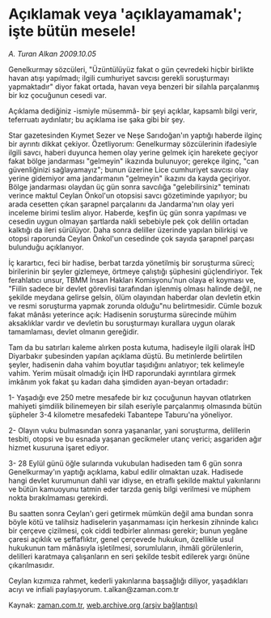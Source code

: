 # Açıklamak veya 'açıklayamamak'; işte bütün mesele!

*A. Turan Alkan 2009.10.05*

<tr><td class="metin" colspan="2" style="padding-top: 20px; padding-left: 5px; padding-right: 10px;">Genelkurmay sözcüleri, "Üzüntülüyüz fakat o gün çevredeki hiçbir birlikte havan atışı yapılmadı; ilgili cumhuriyet savcısı gerekli soruşturmayı yapmaktadır" diyor fakat ortada, havan veya benzeri bir silahla parçalanmış bir kız çocuğunun cesedi var.</td></tr><tr><td class="metin" colspan="2" style="padding-top: 20px; padding-left: 5px; padding-right: 10px;"><p>Açıklama dediğiniz -ismiyle müsemmâ- bir şeyi açıklar, kapsamlı bilgi verir, teferruatı aydınlatır; bu açıklama ise şaka gibi bir şey.
<p> Star gazetesinden Kıymet Sezer ve Neşe Sarıdoğan'ın yaptığı haberde ilginç bir ayrıntı dikkat çekiyor. Özetliyorum: Genelkurmay sözcülerinin ifadesiyle ilgili savcı, haberi duyunca hemen olay yerine gelmek için harekete geçiyor fakat bölge jandarması "gelmeyin" ikazında bulunuyor; gerekçe ilginç, "can güvenliğinizi sağlayamayız"; bunun üzerine Lice cumhuriyet savcısı olay yerine gidemiyor ama jandarmanın "gelmeyin" ikazını da kayda geçiriyor. Bölge jandarması olaydan üç gün sonra savcılığa "gelebilirsiniz" teminatı verince maktul Ceylan Önkol'un otopsisi savcı gözetiminde yapılıyor; bu arada cesetten çıkan şarapnel parçalarını da Jandarma'nın olay yeri inceleme birimi teslim alıyor. Haberde, keşfin üç gün sonra yapılması ve cesedin uygun olmayan şartlarda nakli sebebiyle pek çok delilin ortadan kalktığı da ileri sürülüyor. Daha sonra deliller üzerinde yapılan bilirkişi ve otopsi raporunda Ceylan Önkol'un cesedinde çok sayıda şarapnel parçası bulunduğu açıklanıyor.
<p> İç karartıcı, feci bir hadise, berbat tarzda yönetilmiş bir soruşturma süreci; birilerinin bir şeyler gizlemeye, örtmeye çalıştığı şüphesini güçlendiriyor. Tek ferahlatıcı unsur, TBMM İnsan Hakları Komisyonu'nun olaya el koyması ve, "Fiilin sadece bir devlet görevlisi tarafından işlenmiş olması halinde değil, ne şekilde meydana gelirse gelsin, ölüm olayından haberdar olan devletin etkin ve resmi soruşturma yapmak zorunda olduğu"nu belirtmesidir. Cümle bozuk fakat mânâsı yeterince açık: Hadisenin soruşturma sürecinde mühim aksaklıklar vardır ve devletin bu soruşturmayı kurallara uygun olarak tamamlaması, devlet olmanın gereğidir.
<p> Tam da bu satırları kaleme alırken posta kutuma, hadiseyle ilgili olarak İHD Diyarbakır şubesinden yapılan açıklama düştü. Bu metinlerde belirtilen şeyler, hadisenin daha vahim boyutlar taşıdığını anlatıyor; tek kelimeyle vahim. Yerim müsait olmadığı için İHD raporundaki ayrıntılara girmek imkânım yok fakat şu kadarı daha şimdiden ayan-beyan ortadadır:
<p> 1- Yaşadığı eve 250 metre mesafede bir kız çocuğunun hayvan otlatırken mahiyeti şimdilik bilinemeyen bir silah eseriyle parçalanmış olmasında bütün şüpheler 3-4 kilometre mesafedeki Tabantepe Taburu'na yöneliyor.
<p> 2- Olayın vuku bulmasından sonra yaşananlar, yani soruşturma, delillerin tesbiti, otopsi ve bu esnada yaşanan gecikmeler utanç verici; asgariden ağır hizmet kusuruna işaret ediyor.
<p> 3- 28 Eylül günü öğle sularında vukubulan hadiseden tam 6 gün sonra Genelkurmay'ın yaptığı açıklama, kabul edilir olmaktan uzak. Hadisede hangi devlet kurumunun dahli var idiyse, en etraflı şekilde maktul yakınlarını ve bütün kamuoyunu tatmin eder tarzda geniş bilgi verilmesi ve müphem nokta bırakılmaması gerekirdi.
<p> Bu saatten sonra Ceylan'ı geri getirmek mümkün değil ama bundan sonra böyle kötü ve talihsiz hadiselerin yaşanmaması için herkesin zihninde kalıcı bir çerçeve çizilmesi, çok ciddi tedbirler alınması gerekir; bunun yegâne çaresi açıklık ve şeffaflıktır, genel çerçevede hukukun, özellikle usul hukukunun tam mânâsıyla işletilmesi, sorumluların, ihmâli görülenlerin, delilleri karatmaya çalışanların en seri şekilde tesbit edilerek yargı önüne çıkarılmasıdır.
<p> Ceylan kızımıza rahmet, kederli yakınlarına başsağlığı diliyor, yaşadıkları acıyı ve infiali paylaşıyorum. t.alkan@zaman.com.tr<br/></p></p></p></p></p></p></p></p></p></td></tr>

Kaynak: [zaman.com.tr](http://zaman.com.tr/yazar.do?yazino=899286), [web.archive.org (arşiv bağlantısı)](http://web.archive.org/web/20091013231408/http://www.zaman.com.tr:80/yazar.do?yazino=899286)
